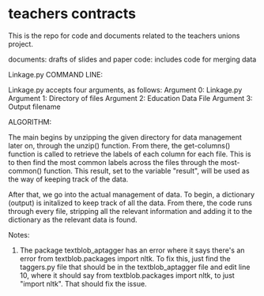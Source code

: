 # teachers contracts
This is the repo for code and documents related to the teachers unions project.

documents: drafts of slides and paper
code: includes code for merging data

Linkage.py
COMMAND LINE:

Linkage.py accepts four arguments, as follows:
Argument 0: Linkage.py Argument 1: Directory of files Argument 2: Education Data File Argument 3: Output filename

ALGORITHM:

The main begins by unzipping the given directory for data management later on, through the unzip() function. From there, the get-columns() function is called to retrieve the labels of each column for each file. This is to then find the most common labels across the files through the most-common() function. This result, set to the variable "result", will be used as the way of keeping track of the data.

After that, we go into the actual management of data. To begin, a dictionary (output) is initalized to keep track of all the data. From there, the code runs through every file, stripping all the relevant information and adding it to the dictionary as the relevant data is found.

Notes:

1. The package textblob_aptagger has an error where it says there's an error from textblob.packages import nltk. To fix this, just find the taggers.py file that should be in the textblob_aptagger file and edit line 10, where it should say from textblob.packages import nltk, to just "import nltk". That should fix the issue.
